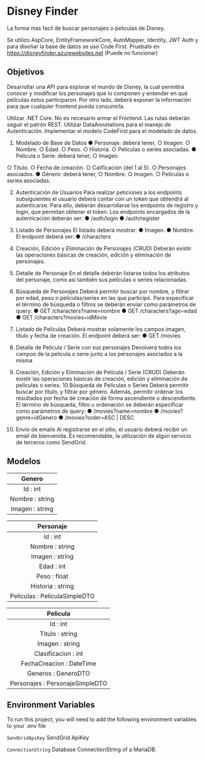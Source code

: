 # Disney Finder

La forma mas facil de buscar personajes o peliculas de Disney.

Se utilizo AspCore, EntityFrameworkCore, AutoMapper, Identity, JWT Auth y
para diseñar la base de datos se uso Code First.
Pruebalo en 
https://disneyfinder.azurewebsites.net
(Puede no funcionar)
## Objetivos

Desarrollar una API para explorar el mundo de Disney, la cual permitirá conocer y modificar los personajes que lo componen y entender en qué películas estos participaron. Por otro lado, deberá exponer la información para que cualquier frontend pueda consumirla.

Utilizar .NET Core.
No es necesario armar el Frontend.
Las rutas deberán seguir el patrón REST.
Utilizar DataAnnotations para el manejo de Autenticación.
Implementar el modelo CodeFirst para el modelado de datos.
1. Modelado de Base de Datos
● Personaje: deberá tener,
○ Imagen.
○ Nombre.
○ Edad.
○ Peso.
○ Historia.
○ Películas o series asociadas.
● Película o Serie: deberá tener,
○ Imagen.

○ Título.
○ Fecha de creación.
○ Calificación (del 1 al 5).
○ Personajes asociados.
● Género: deberá tener,
○ Nombre.
○ Imagen.
○ Películas o series asociadas.

2. Autenticación de Usuarios
Para realizar peticiones a los endpoints subsiguientes el usuario deberá contar con un token que
obtendrá al autenticarse. Para ello, deberán desarrollarse los endpoints de registro y login, que
permitan obtener el token.
Los endpoints encargados de la autenticación deberán ser:
● /auth/login
● /auth/register

3. Listado de Personajes
El listado deberá mostrar:
● Imagen.
● Nombre.
El endpoint deberá ser:
● /characters

4. Creación, Edición y Eliminación de Personajes (CRUD)
Deberán existir las operaciones básicas de creación, edición y eliminación de personajes.

5. Detalle de Personaje
En el detalle deberán listarse todos los atributos del personaje, como así también sus películas o series
relacionadas.
6. Búsqueda de Personajes
Deberá permitir buscar por nombre, y filtrar por edad, peso o películas/series en las que participó.
Para especificar el término de búsqueda o filtros se deberán enviar como parámetros de query:
● GET /characters?name=nombre
● GET /characters?age=edad
● GET /characters?movies=idMovie

7. Listado de Películas
Deberá mostrar solamente los campos imagen, título y fecha de creación.
El endpoint deberá ser:
● GET /movies

8. Detalle de Película / Serie con sus personajes
Devolverá todos los campos de la película o serie junto a los personajes asociados a la misma
9. Creación, Edición y Eliminación de Película / Serie (CRUD)
Deberán existir las operaciones básicas de creación, edición y eliminación de películas o series.
10.Búsqueda de Películas o Series
Deberá permitir buscar por título, y filtrar por género. Además, permitir ordenar los resultados por fecha
de creación de forma ascendiente o descendiente.
El término de búsqueda, filtro u ordenación se deberán especificar como parámetros de query:
● /movies?name=nombre
● /movies?genre=idGenero
● /movies?order=ASC | DESC

11. Envío de emails
Al registrarse en el sitio, el usuario deberá recibir un email de bienvenida. Es recomendable, la
utilización de algún servicio de terceros como SendGrid.

## Modelos
| Genero |
|:--:|
| Id : int |
| Nombre : string |
| Imagen : string |

| Personaje |
|:--:|
| Id : int |
| Nombre : string |
| Imagen : string |
| Edad : int |
| Peso : float |
| Historia : string |
| Peliculas : PeliculaSimpleDTO |

| Pelicula |
|:---:|
| Id : int |
| Titulo : string |
| Imagen : string |
| Clasificacion : int |
| FechaCreacion : DateTime |
| Generos : GeneroDTO |
| Personajes : PersonajeSimpleDTO |


## Environment Variables

To run this project, you will need to add the following environment variables to your .env file

`SendGridApiKey` SendGrid ApiKey

`ConnectionString` Database ConnectionString of a MariaDB.
